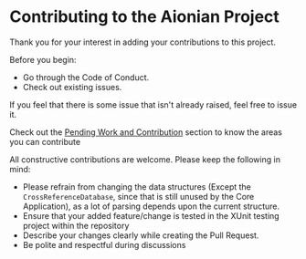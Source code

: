 # Contributing to the Aionian Project

Thank you for your interest in adding your contributions to this project.

Before you begin:
- Go through the Code of Conduct.
- Check out existing issues.

If you feel that there is some issue that isn't already raised, feel free to issue it.

Check out the [Pending Work and Contribution](https://github.com/AzuxirenLeadGuy/Aionian-Project#pending-work-and-contributing) section to know the areas you can contribute

All constructive contributions are welcome. Please keep the following in mind:

- Please refrain from changing the data structures (Except the `CrossReferenceDatabase`, since that is still unused by the Core Application), as a lot of parsing depends upon the current structure.
- Ensure that your added feature/change is tested in the XUnit testing project within the repository 
- Describe your changes clearly while creating the Pull Request.
- Be polite and respectful during discussions
